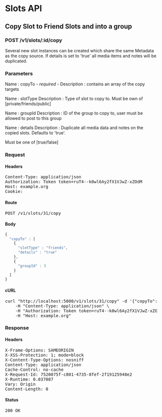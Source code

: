 # Slots API

## Copy Slot to Friend Slots and into a group

### POST /v1/slots/:id/copy

Several new slot instances can be created which share the same Metadata as the copy source. If details is set to &#39;true&#39; all media items and notes will be duplicated.

### Parameters

Name : copyTo *- required -*
Description : contains an array of the copy targets

Name : slotType
Description : Type of slot to copy to. Must be own of [private/friends/public]

Name : groupId
Description : ID of the group to copy to, user must be allowed to post to this group

Name : details
Description : Duplicate all media data and notes on the copied slots. Defaults to &#39;true&#39;.

Must be one of [true/false]

### Request

#### Headers

<pre>Content-Type: application/json
Authorization: Token token=ruT4--k0wl6Ay2fX1VJwZ-xZOdM
Host: example.org
Cookie: </pre>

#### Route

<pre>POST /v1/slots/31/copy</pre>

#### Body
```javascript
{
  "copyTo" : [
    {
      "slotType" : "friends",
      "details" : "true"
    },
    {
      "groupId" : 5
    }
  ]
}
```


#### cURL

<pre class="request">curl &quot;http://localhost:5000/v1/slots/31/copy&quot; -d &#39;{&quot;copyTo&quot;:[{&quot;slotType&quot;:&quot;friends&quot;,&quot;details&quot;:&quot;true&quot;},{&quot;groupId&quot;:5}]}&#39; -X POST \
	-H &quot;Content-Type: application/json&quot; \
	-H &quot;Authorization: Token token=ruT4--k0wl6Ay2fX1VJwZ-xZOdM&quot; \
	-H &quot;Host: example.org&quot;</pre>

### Response

#### Headers

<pre>X-Frame-Options: SAMEORIGIN
X-XSS-Protection: 1; mode=block
X-Content-Type-Options: nosniff
Content-Type: application/json
Cache-Control: no-cache
X-Request-Id: 7520075f-c801-4735-8fef-2f19125948e2
X-Runtime: 0.037087
Vary: Origin
Content-Length: 0</pre>

#### Status

<pre>200 OK</pre>

